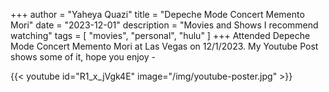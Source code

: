 +++
author = "Yaheya Quazi"
title = "Depeche Mode Concert Memento Mori"
date = "2023-12-01"
description = "Movies and Shows I recommend watching"
tags = [
"movies",
"personal",
"hulu"
]
+++
Attended Depeche Mode Concert Memento Mori at Las Vegas on 12/1/2023. My Youtube Post shows some of it, hope you enjoy -

{{< youtube id="R1_x_jVgk4E" image="/img/youtube-poster.jpg" >}}




